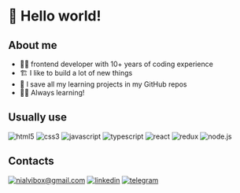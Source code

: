 # 👋 Hello world!

## About me

- 🧑‍💻 frontend developer with 10+ years of coding experience
- 🏗 I like to build a lot of new things
- 💼 I save all my learning projects in my GitHub repos
- 🧗‍♂️ Always learning!

## Usually use

![html5](https://img.shields.io/badge/-HTML5-E34F26?style=for-the-badge&logo=html5&logoColor=white) ![css3](https://img.shields.io/badge/css%20-%231572B6.svg?&style=for-the-badge&logo=css3&logoColor=white) ![javascript](https://img.shields.io/badge/javascript-%23323330.svg?style=for-the-badge&logo=javascript&logoColor=%23F7DF1E) ![typescript](https://img.shields.io/badge/typescript-blue.svg?style=for-the-badge&logo=typescript&logoColor=white) ![react](https://img.shields.io/badge/-React-45b8d8.svg?style=for-the-badge&logo=react&logoColor=white) ![redux](https://img.shields.io/badge/-Redux-764ABC?style=for-the-badge&logo=redux&logoColor=white) ![node.js](https://img.shields.io/badge/-Nodejs-43853d?style=for-the-badge&logo=Node.js&logoColor=white)

## Contacts

[![nialvibox@gmail.com](https://img.shields.io/badge/nialvibox@gmail.com%20-%23E62B1E.svg?&style=for-the-badge&logo=mail.ru&logoColor=white)](mailto:nialvibox@gmail.com) [![linkedin](https://img.shields.io/badge/linkedin%20-%230077B5.svg?&style=for-the-badge&logo=linkedin&logoColor=white)](https://www.linkedin.com/in/viktor-nikolaev-107270114/) [![telegram](https://img.shields.io/badge/telegram%20-%230077B5.svg?&style=for-the-badge&logoColor=white)](https://nialvi.t.me)
